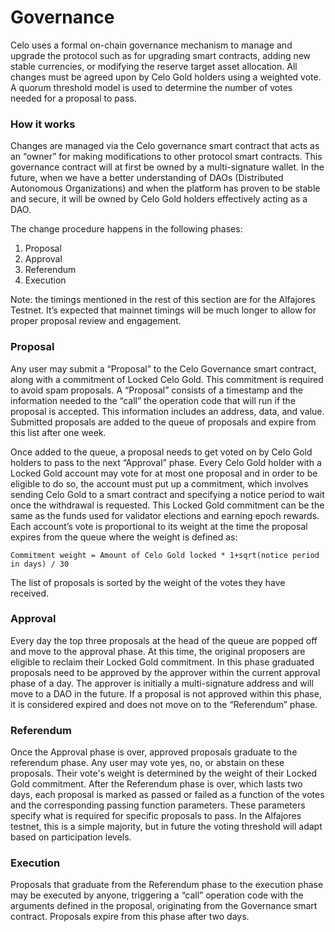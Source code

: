 # Governance

Celo uses a formal on-chain governance mechanism to manage and upgrade the protocol such as for upgrading smart contracts, adding new stable currencies, or modifying the reserve target asset allocation. All changes must be agreed upon by Celo Gold holders using a weighted vote. A quorum threshold model is used to determine the number of votes needed for a proposal to pass.

### **How it works**

Changes are managed via the Celo governance smart contract that acts as an “owner” for making modifications to other protocol smart contracts. This governance contract will at first be owned by a multi-signature wallet. In the future, when we have a better understanding of DAOs \(Distributed Autonomous Organizations\) and when the platform has proven to be stable and secure, it will be owned by Celo Gold holders effectively acting as a DAO.

The change procedure happens in the following phases:

1.  Proposal
2.  Approval
3.  Referendum
4.  Execution

Note: the timings mentioned in the rest of this section are for the Alfajores Testnet. It’s expected that mainnet timings will be much longer to allow for proper proposal review and engagement.

### **Proposal**

Any user may submit a “Proposal” to the Celo Governance smart contract, along with a commitment of Locked Celo Gold. This commitment is required to avoid spam proposals. A “Proposal” consists of a timestamp and the information needed to the “call” the operation code that will run if the proposal is accepted. This information includes an address, data, and value. Submitted proposals are added to the queue of proposals and expire from this list after one week.

Once added to the queue, a proposal needs to get voted on by Celo Gold holders to pass to the next “Approval” phase. Every Celo Gold holder with a Locked Gold account may vote for at most one proposal and in order to be eligible to do so, the account must put up a commitment, which involves sending Celo Gold to a smart contract and specifying a notice period to wait once the withdrawal is requested. This Locked Gold commitment can be the same as the funds used for validator elections and earning epoch rewards. Each account’s vote is proportional to its weight at the time the proposal expires from the queue where the weight is defined as:

`Commitment weight = Amount of Celo Gold locked * 1+sqrt(notice period in days) / 30`

The list of proposals is sorted by the weight of the votes they have received.

### **Approval**

Every day the top three proposals at the head of the queue are popped off and move to the approval phase. At this time, the original proposers are eligible to reclaim their Locked Gold commitment. In this phase graduated proposals need to be approved by the approver within the current approval phase of a day. The approver is initially a multi-signature address and will move to a DAO in the future. If a proposal is not approved within this phase, it is considered expired and does not move on to the “Referendum” phase.

### **Referendum**

Once the Approval phase is over, approved proposals graduate to the referendum phase. Any user may vote yes, no, or abstain on these proposals. Their vote's weight is determined by the weight of their Locked Gold commitment. After the Referendum phase is over, which lasts two days, each proposal is marked as passed or failed as a function of the votes and the corresponding passing function parameters. These parameters specify what is required for specific proposals to pass. In the Alfajores testnet, this is a simple majority, but in future the voting threshold will adapt based on participation levels.

### **Execution**

Proposals that graduate from the Referendum phase to the execution phase may be executed by anyone, triggering a “call” operation code with the arguments defined in the proposal, originating from the Governance smart contract. Proposals expire from this phase after two days.
